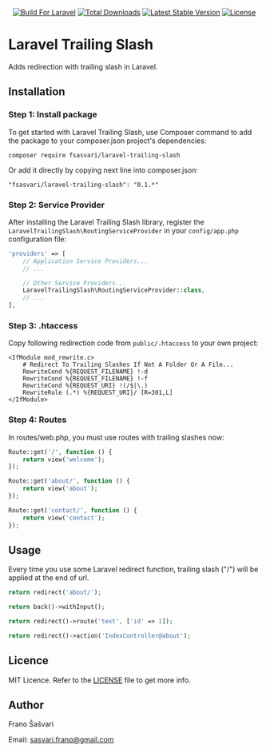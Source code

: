 <p align="center">
    <a href="https://styleci.io/repos/79834672"><img src="https://img.shields.io/badge/Built_for-Laravel-orange.svg" alt="Build For Laravel"></a>
    <a href="https://packagist.org/packages/fsasvari/laravel-trailing-slash"><img src="https://poser.pugx.org/fsasvari/laravel-trailing-slash/d/total.svg" alt="Total Downloads"></a>
    <a href="https://packagist.org/packages/fsasvari/laravel-trailing-slash"><img src="https://poser.pugx.org/fsasvari/laravel-trailing-slash/v/stable.svg" alt="Latest Stable Version"></a>
    <a href="https://packagist.org/packages/fsasvari/laravel-trailing-slash"><img src="https://poser.pugx.org/fsasvari/laravel-trailing-slash/license.svg" alt="License"></a>
</p>

# Laravel Trailing Slash

Adds redirection with trailing slash in Laravel.

## Installation

### Step 1: Install package

To get started with Laravel Trailing Slash, use Composer command to add the package to your composer.json project's dependencies:

```
composer require fsasvari/laravel-trailing-slash
```

Or add it directly by copying next line into composer.json:

```
"fsasvari/laravel-trailing-slash": "0.1.*"
```

### Step 2: Service Provider

After installing the Laravel Trailing Slash library, register the `LaravelTrailingSlash\RoutingServiceProvider` in your `config/app.php` configuration file:

```php
'providers' => [
    // Application Service Providers...
    // ...

    // Other Service Providers...
    LaravelTrailingSlash\RoutingServiceProvider::class,
    // ...
],
```

### Step 3: .htaccess

Copy following redirection code from `public/.htaccess` to your own project:

```
<IfModule mod_rewrite.c>
    # Redirect To Trailing Slashes If Not A Folder Or A File...
    RewriteCond %{REQUEST_FILENAME} !-d
    RewriteCond %{REQUEST_FILENAME} !-f
    RewriteCond %{REQUEST_URI} !(/$|\.)
    RewriteRule (.*) %{REQUEST_URI}/ [R=301,L]
</IfModule>
```

### Step 4: Routes

In routes/web.php, you must use routes with trailing slashes now:

```php
Route::get('/', function () {
    return view('welcome');
});

Route::get('about/', function () {
    return view('about');
});

Route::get('contact/', function () {
    return view('contact');
});
```

## Usage

Every time you use some Laravel redirect function, trailing slash ("/") will be applied at the end of url.

```php
return redirect('about/');

return back()->withInput();

return redirect()->route('text', ['id' => 1]);

return redirect()->action('IndexController@about');
```

## Licence

MIT Licence. Refer to the [LICENSE](https://github.com/fsasvari/laravel-trailing-slash/blob/master/LICENSE.md) file to get more info.

## Author

Frano Šašvari

Email: sasvari.frano@gmail.com